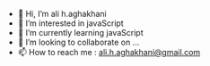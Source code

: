 - 👋 Hi, I’m ali h.aghakhani
- 👀 I’m interested in javaScript
- 🌱 I’m currently learning javaScript
- 💞️ I’m looking to collaborate on ...
- 📫 How to reach me : ali.h.aghakhani@gmail.com

<!---
aliicic/aliicic is a ✨ special ✨ repository because its `README.md` (this file) appears on your GitHub profile.
You can click the Preview link to take a look at your changes.
--->
